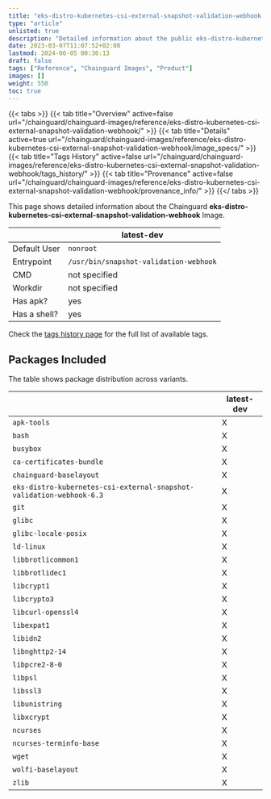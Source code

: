 ```yaml
---
title: "eks-distro-kubernetes-csi-external-snapshot-validation-webhook Image Details"
type: "article"
unlisted: true
description: "Detailed information about the public eks-distro-kubernetes-csi-external-snapshot-validation-webhook Chainguard Image."
date: 2023-03-07T11:07:52+02:00
lastmod: 2024-06-05 00:36:13
draft: false
tags: ["Reference", "Chainguard Images", "Product"]
images: []
weight: 550
toc: true
---
```


{{< tabs >}}
{{< tab title="Overview" active=false url="/chainguard/chainguard-images/reference/eks-distro-kubernetes-csi-external-snapshot-validation-webhook/" >}}
{{< tab title="Details" active=true url="/chainguard/chainguard-images/reference/eks-distro-kubernetes-csi-external-snapshot-validation-webhook/image_specs/" >}}
{{< tab title="Tags History" active=false url="/chainguard/chainguard-images/reference/eks-distro-kubernetes-csi-external-snapshot-validation-webhook/tags_history/" >}}
{{< tab title="Provenance" active=false url="/chainguard/chainguard-images/reference/eks-distro-kubernetes-csi-external-snapshot-validation-webhook/provenance_info/" >}}
{{</ tabs >}}

This page shows detailed information about the Chainguard **eks-distro-kubernetes-csi-external-snapshot-validation-webhook** Image.

|              | latest-dev                             |
|--------------|----------------------------------------|
| Default User | `nonroot`                              |
| Entrypoint   | `/usr/bin/snapshot-validation-webhook` |
| CMD          | not specified                          |
| Workdir      | not specified                          |
| Has apk?     | yes                                    |
| Has a shell? | yes                                    |

Check the [tags history page](/chainguard/chainguard-images/reference/eks-distro-kubernetes-csi-external-snapshot-validation-webhook/tags_history/) for the full list of available tags.

## Packages Included
The table shows package distribution across variants.

|                                                                      | latest-dev |
|----------------------------------------------------------------------|------------|
| `apk-tools`                                                          | X          |
| `bash`                                                               | X          |
| `busybox`                                                            | X          |
| `ca-certificates-bundle`                                             | X          |
| `chainguard-baselayout`                                              | X          |
| `eks-distro-kubernetes-csi-external-snapshot-validation-webhook-6.3` | X          |
| `git`                                                                | X          |
| `glibc`                                                              | X          |
| `glibc-locale-posix`                                                 | X          |
| `ld-linux`                                                           | X          |
| `libbrotlicommon1`                                                   | X          |
| `libbrotlidec1`                                                      | X          |
| `libcrypt1`                                                          | X          |
| `libcrypto3`                                                         | X          |
| `libcurl-openssl4`                                                   | X          |
| `libexpat1`                                                          | X          |
| `libidn2`                                                            | X          |
| `libnghttp2-14`                                                      | X          |
| `libpcre2-8-0`                                                       | X          |
| `libpsl`                                                             | X          |
| `libssl3`                                                            | X          |
| `libunistring`                                                       | X          |
| `libxcrypt`                                                          | X          |
| `ncurses`                                                            | X          |
| `ncurses-terminfo-base`                                              | X          |
| `wget`                                                               | X          |
| `wolfi-baselayout`                                                   | X          |
| `zlib`                                                               | X          |

